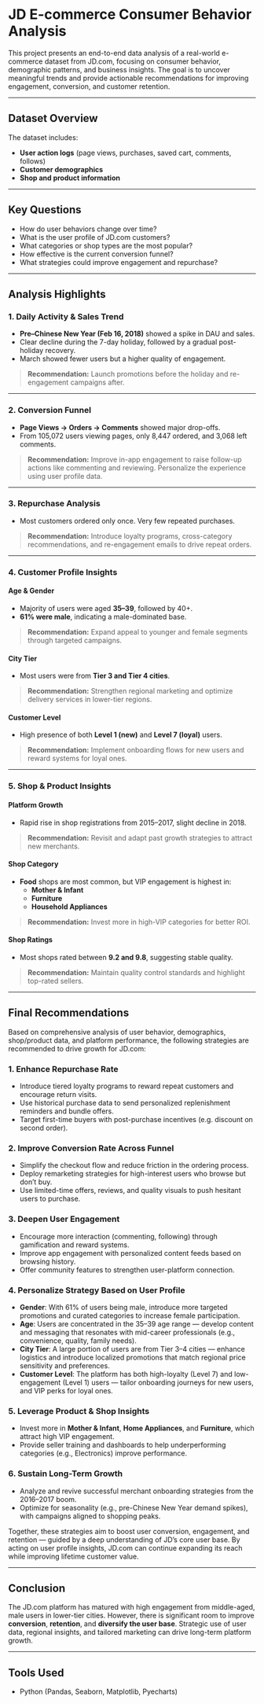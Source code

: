 # JD E-commerce Consumer Behavior Analysis

This project presents an end-to-end data analysis of a real-world e-commerce dataset from JD.com, focusing on consumer behavior, demographic patterns, and business insights. The goal is to uncover meaningful trends and provide actionable recommendations for improving engagement, conversion, and customer retention.

---

## Dataset Overview

The dataset includes:
- **User action logs** (page views, purchases, saved cart, comments, follows)
- **Customer demographics**
- **Shop and product information**

---

## Key Questions

- How do user behaviors change over time?
- What is the user profile of JD.com customers?
- What categories or shop types are the most popular?
- How effective is the current conversion funnel?
- What strategies could improve engagement and repurchase?

---

## Analysis Highlights

### 1. Daily Activity & Sales Trend
- **Pre–Chinese New Year (Feb 16, 2018)** showed a spike in DAU and sales.
- Clear decline during the 7-day holiday, followed by a gradual post-holiday recovery.
- March showed fewer users but a higher quality of engagement.

> **Recommendation:** Launch promotions before the holiday and re-engagement campaigns after.

---

### 2. Conversion Funnel
- **Page Views → Orders → Comments** showed major drop-offs.
- From 105,072 users viewing pages, only 8,447 ordered, and 3,068 left comments.

> **Recommendation:** Improve in-app engagement to raise follow-up actions like commenting and reviewing. Personalize the experience using user profile data.

---

### 3. Repurchase Analysis
- Most customers ordered only once. Very few repeated purchases.

> **Recommendation:** Introduce loyalty programs, cross-category recommendations, and re-engagement emails to drive repeat orders.

---

### 4. Customer Profile Insights

#### Age & Gender
- Majority of users were aged **35–39**, followed by 40+.
- **61% were male**, indicating a male-dominated base.

> **Recommendation:** Expand appeal to younger and female segments through targeted campaigns.

#### City Tier
- Most users were from **Tier 3 and Tier 4 cities**.

> **Recommendation:** Strengthen regional marketing and optimize delivery services in lower-tier regions.

#### Customer Level
- High presence of both **Level 1 (new)** and **Level 7 (loyal)** users.

> **Recommendation:** Implement onboarding flows for new users and reward systems for loyal ones.

---

### 5. Shop & Product Insights

#### Platform Growth
- Rapid rise in shop registrations from 2015–2017, slight decline in 2018.

> **Recommendation:** Revisit and adapt past growth strategies to attract new merchants.

#### Shop Category
- **Food** shops are most common, but VIP engagement is highest in:
  - **Mother & Infant**
  - **Furniture**
  - **Household Appliances**

> **Recommendation:** Invest more in high-VIP categories for better ROI.

#### Shop Ratings
- Most shops rated between **9.2 and 9.8**, suggesting stable quality.

> **Recommendation:** Maintain quality control standards and highlight top-rated sellers.



---

## Final Recommendations

Based on comprehensive analysis of user behavior, demographics, shop/product data, and platform performance, the following strategies are recommended to drive growth for JD.com:

### 1. Enhance Repurchase Rate
- Introduce tiered loyalty programs to reward repeat customers and encourage return visits.
- Use historical purchase data to send personalized replenishment reminders and bundle offers.
- Target first-time buyers with post-purchase incentives (e.g. discount on second order).

### 2. Improve Conversion Rate Across Funnel
- Simplify the checkout flow and reduce friction in the ordering process.
- Deploy remarketing strategies for high-interest users who browse but don’t buy.
- Use limited-time offers, reviews, and quality visuals to push hesitant users to purchase.

### 3. Deepen User Engagement
- Encourage more interaction (commenting, following) through gamification and reward systems.
- Improve app engagement with personalized content feeds based on browsing history.
- Offer community features to strengthen user-platform connection.

### 4. Personalize Strategy Based on User Profile
- **Gender**: With 61% of users being male, introduce more targeted promotions and curated categories to increase female participation.
- **Age**: Users are concentrated in the 35–39 age range — develop content and messaging that resonates with mid-career professionals (e.g., convenience, quality, family needs).
- **City Tier**: A large portion of users are from Tier 3–4 cities — enhance logistics and introduce localized promotions that match regional price sensitivity and preferences.
- **Customer Level**: The platform has both high-loyalty (Level 7) and low-engagement (Level 1) users — tailor onboarding journeys for new users, and VIP perks for loyal ones.

### 5. Leverage Product & Shop Insights
- Invest more in **Mother & Infant**, **Home Appliances**, and **Furniture**, which attract high VIP engagement.
- Provide seller training and dashboards to help underperforming categories (e.g., Electronics) improve performance.

### 6. Sustain Long-Term Growth
- Analyze and revive successful merchant onboarding strategies from the 2016–2017 boom.
- Optimize for seasonality (e.g., pre-Chinese New Year demand spikes), with campaigns aligned to shopping peaks.

Together, these strategies aim to boost user conversion, engagement, and retention — guided by a deep understanding of JD’s core user base. By acting on user profile insights, JD.com can continue expanding its reach while improving lifetime customer value.


---


## Conclusion

The JD.com platform has matured with high engagement from middle-aged, male users in lower-tier cities. However, there is significant room to improve **conversion**, **retention**, and **diversify the user base**. Strategic use of user data, regional insights, and tailored marketing can drive long-term platform growth.

---


## Tools Used

- Python (Pandas, Seaborn, Matplotlib, Pyecharts)



